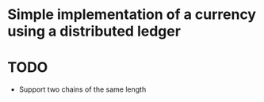 # Simple implementation of a currency using a distributed ledger

# TODO
* Support two chains of the same length